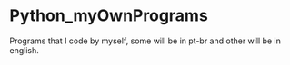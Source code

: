 # Python_myOwnPrograms
Programs that I code by myself, some will be in pt-br and other will be in english.
